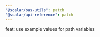 ```yaml
---
"@scalar/oas-utils": patch
"@scalar/api-reference": patch
---
```


feat: use example values for path variables
